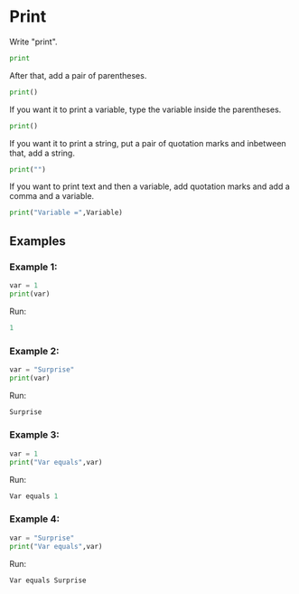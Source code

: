 # Print

Write "print".

```python
print
```

After that, add a pair of parentheses.

```python
print()
```

If you want it to print a variable, type the variable inside the parentheses.

```python
print()
```

If you want it to print a string, put a pair of quotation marks and inbetween that, add a string.

```python
print("")
```

If you want to print text and then a variable, add quotation marks and add a comma and a variable.

```python
print("Variable =",Variable)
```

## Examples

### Example 1:
```python
var = 1
print(var)
```
Run:
```python
1
```

### Example 2:
```python
var = "Surprise"
print(var)
```
Run:
```python
Surprise
```

### Example 3:
```python
var = 1
print("Var equals",var)
```
Run:
```python
Var equals 1
```

### Example 4:
```python
var = "Surprise"
print("Var equals",var)
```
Run:
```python
Var equals Surprise
```

